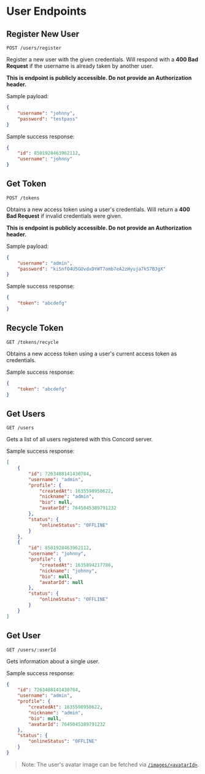 # User Endpoints

## Register New User

`POST /users/register`

Register a new user with the given credentials. Will respond with a **400 Bad Request** if the username is already taken by another user.

**This is endpoint is publicly accessible. Do not provide an Authorization header.**

Sample payload:

```json
{
    "username": "johnny",
    "password": "testpass"
}
```

Sample success response:

```json
{
    "id": 8501928463962112,
    "username": "johnny"
}
```

## Get Token

`POST /tokens`

Obtains a new access token using a user's credentials. Will return a **400 Bad Request** if invalid credentials were given.

**This is endpoint is publicly accessible. Do not provide an Authorization header.**

Sample payload:

```json
{
    "username": "admin",
    "password": "kiSnfO4U5GUvdxDYWT7omb7eA2zHyuja7kS7BJgX"
}
```

Sample success response:

```json
{
    "token": "abcdefg"
}
```

## Recycle Token

`GET /tokens/recycle`

Obtains a new access token using a user's current access token as credentials.

Sample success response:

```json
{
    "token": "abcdefg"
}
```

## Get Users

`GET /users`

Gets a list of all users registered with this Concord server.

Sample success response:

```json
[
    {
        "id": 7263488141430784,
        "username": "admin",
        "profile": {
            "createdAt": 1635598950622,
            "nickname": "admin",
            "bio": null,
            "avatarId": 7645045389791232
        },
        "status": {
            "onlineStatus": "OFFLINE"
        }
    },
    {
        "id": 8501928463962112,
        "username": "johnny",
        "profile": {
            "createdAt": 1635894217786,
            "nickname": "johnny",
            "bio": null,
            "avatarId": null
        },
        "status": {
            "onlineStatus": "OFFLINE"
        }
    }
]
```

## Get User

`GET /users/:userId`

Gets information about a single user.

Sample success response:

```json
{
    "id": 7263488141430784,
    "username": "admin",
    "profile": {
        "createdAt": 1635598950622,
        "nickname": "admin",
        "bio": null,
        "avatarId": 7645045389791232
    },
    "status": {
        "onlineStatus": "OFFLINE"
    }
}
```

> Note: The user's avatar image can be fetched via [`/images/<avatarId>`](images.md#get-image).